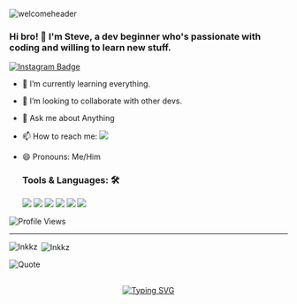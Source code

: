 ![welcomeheader](https://user-images.githubusercontent.com/56734272/134766499-b73f3503-4120-4580-acad-09499b47e31f.png)
### Hi bro! 👋  I'm Steve, a dev beginner who's passionate with coding and willing to learn new stuff.
[![Instagram Badge](https://img.shields.io/badge/Instagram-Profile-informational?style=flat&logo=instagram&logoColor=white&color=black)](https://www.instagram.com/_.steve.inkkz_/)
<br>

- 🌱 I’m currently learning everything.
- 👯 I’m looking to collaborate with other devs.
- 💬 Ask me about Anything
- 📫 How to reach me: <a href="mailto: steveinkkzii@gmail.com"><img src="https://img.shields.io/badge/-steveinkkzii@gmail.com-D14836?style=for-the-badge&logo=gmail&logoColor=white"></a>
- 😄 Pronouns: Me/Him
  
  ### Tools & Languages: 🛠
  <img src="https://img.shields.io/badge/JavaScript-323330?style=for-the-badge&logo=javascript&logoColor=F7DF1E"> 
  <img src="https://img.shields.io/badge/TypeScript-007ACC?style=for-the-badge&logo=typescript&logoColor=white">
  <img src="https://img.shields.io/badge/git%20-%23F05032.svg?&style=for-the-badge&logo=git&logoColor=white">
  <img src="https://img.shields.io/badge/GraphQL-E10098?style=for-the-badge&logo=graphql&logoColor=white">
  <img src="https://img.shields.io/badge/Apollo%20GraphQL-311C87?style=for-the-badge&logo=apollo-graphql&logoColor=white">
  <img src="https://img.shields.io/badge/NPM-CB3837?style=for-the-badge&logo=npm&logoColor=white">
  

 ![Profile Views](https://hits.seeyoufarm.com/api/count/incr/badge.svg?url=https://github.com/Inkkz/filov2&title=Profile%20Views)

----
<p align="center">
<p><img align="left" src="https://github-readme-stats.vercel.app/api/top-langs?username=Inkkz&show_icons=true&theme=dark&locale=en&layout=compact" alt="Inkkz" /></p>

<p>&nbsp;<img align="center" src="https://github-readme-stats.vercel.app/api?username=Inkkz&show_icons=true&theme=dark&locale=en" alt="Inkkz" /></p>

![Quote](https://github-readme-quotes.herokuapp.com/quote?font=Gabrielle&theme=graywhite&quoteCategory=programming)

 ## <!-- Typing SVG -->
<p align="center">
    <a href="https://git.io/J0hKr">
        <img
        src="https://readme-typing-svg.herokuapp.com?size=30&width=800&lines=𝕿𝖍𝖆𝖓𝖐𝖘+𝖋𝖔𝖗+𝖛𝖎𝖘𝖎𝖙𝖎𝖓𝖌+𝖒𝖞+𝖕𝖗𝖔𝖋𝖎𝖑𝖊🤍."
            alt="Typing SVG"

</p>

